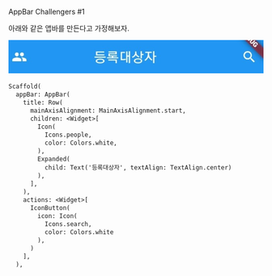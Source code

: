 AppBar Challengers \#1



아래와 같은 앱바를 만든다고 가정해보자. 

![](/assets/flutter_appbar_layout_1.png)

```flutter
Scaffold(
  appBar: AppBar(
    title: Row(
      mainAxisAlignment: MainAxisAlignment.start,
      children: <Widget>[
        Icon(
          Icons.people,
          color: Colors.white,
        ),
        Expanded(
          child: Text('등록대상자', textAlign: TextAlign.center)
        ),
      ],
    ),
    actions: <Widget>[
      IconButton(
        icon: Icon(
          Icons.search,
          color: Colors.white
        ),
      )
    ],
  ),
```



